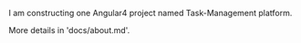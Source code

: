 
I am constructing one Angular4 project named Task-Management platform. 

More details in 'docs/about.md'.